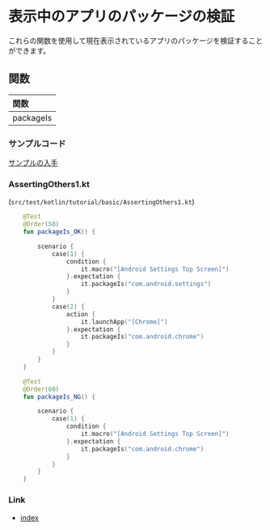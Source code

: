 # 表示中のアプリのパッケージの検証

これらの関数を使用して現在表示されているアプリのパッケージを検証することができます。

## 関数

| 関数        |
|:----------|
| packageIs |

### サンプルコード

[サンプルの入手](../../../getting_samples_ja.md)

### AssertingOthers1.kt

(`src/test/kotlin/tutorial/basic/AssertingOthers1.kt`)

```kotlin
    @Test
    @Order(50)
    fun packageIs_OK() {

        scenario {
            case(1) {
                condition {
                    it.macro("[Android Settings Top Screen]")
                }.expectation {
                    it.packageIs("com.android.settings")
                }
            }
            case(2) {
                action {
                    it.launchApp("[Chrome]")
                }.expectation {
                    it.packageIs("com.android.chrome")
                }
            }
        }
    }

    @Test
    @Order(60)
    fun packageIs_NG() {

        scenario {
            case(1) {
                condition {
                    it.macro("[Android Settings Top Screen]")
                }.expectation {
                    it.packageIs("com.android.chrome")
                }
            }
        }
    }
```

### Link

- [index](../../../../index_ja.md)

